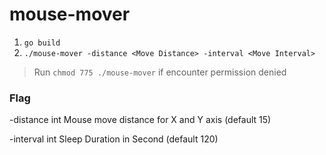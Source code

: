 # mouse-mover

1. ```go build```
2. ```./mouse-mover -distance <Move Distance> -interval <Move Interval>```
   
   
> Run ```chmod 775 ./mouse-mover``` if encounter permission denied

### Flag
-distance int
    Mouse move distance for X and Y axis (default 15)

-interval int
    Sleep Duration in Second (default 120)
